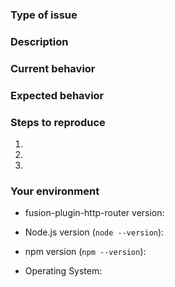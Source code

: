 <!--
  Thank you for taking the time to submit an issue.

  Before opening a new issue, please search existing issues (https://github.com/fusionjs/issues)
  to double-check your issue isn't already known.

  To make it easier for us to help you — please follow the suggested format below.
-->

<!--- Provide a general summary of the issue in the title -->

### Type of issue

<!-- Feature request or bug -->

### Description

<!--- Describe the issue or the enhancement you want to see. -->

### Current behavior

<!--- What happens. -->

### Expected behavior

<!--- What should happen. -->

### Steps to reproduce

1.
2.
3.

### Your environment

* fusion-plugin-http-router version:

* Node.js version (`node --version`):

* npm version (`npm --version`):

* Operating System: